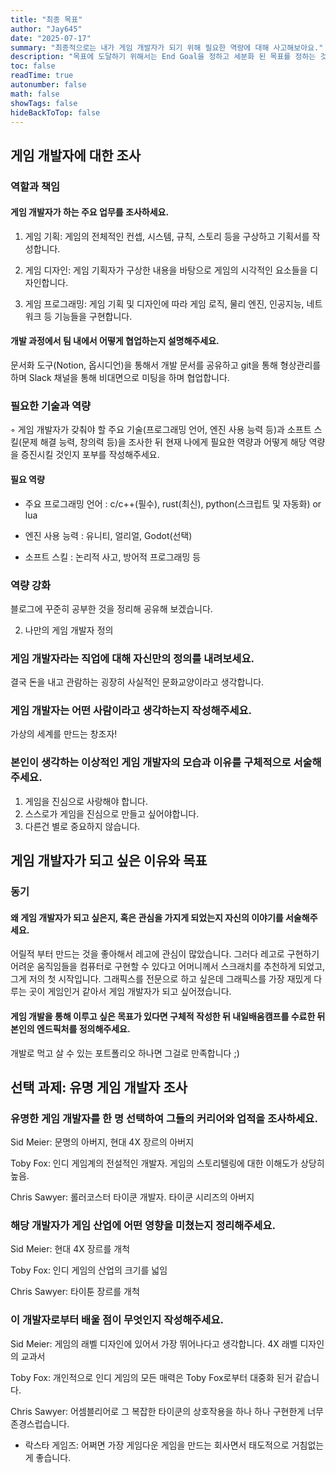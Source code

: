 ```yaml
---
title: "최종 목표"
author: "Jay645"
date: "2025-07-17"
summary: "최종적으로는 내가 게임 개발자가 되기 위해 필요한 역량에 대해 사고해보아요."
description: "목표에 도달하기 위해서는 End Goal을 정하고 세분화 된 목표를 정하는 것이 중요한데요, 본 과정이 시작하기 전 게임개발자는 어떤 일을 하고 있는 사람인지, 그 역할을 수행하기 위해 어떤 역량이 필요한지 알아봅시다."
toc: false
readTime: true
autonumber: false
math: false
showTags: false
hideBackToTop: false
---
```


## 게임 개발자에 대한 조사

### 역할과 책임

#### 게임 개발자가 하는 주요 업무를 조사하세요.

1. 게임 기획: 게임의 전체적인 컨셉, 시스템, 규칙, 스토리 등을 구상하고 기획서를 작성합니다.

2. 게임 디자인: 게임 기획자가 구상한 내용을 바탕으로 게임의 시각적인 요소들을 디자인합니다.

3. 게임 프로그래밍: 게임 기획 및 디자인에 따라 게임 로직, 물리 엔진, 인공지능, 네트워크 등 기능들을 구현합니다.

#### 개발 과정에서 팀 내에서 어떻게 협업하는지 설명해주세요. 

문서화 도구(Notion, 옵시디언)을 통해서 개발 문서를 공유하고 git을 통해 형상관리를 하며 Slack 채널을 통해 비대면으로 미팅을 하며 협업합니다.

### 필요한 기술과 역량

◦ 게임 개발자가 갖춰야 할 주요 기술(프로그래밍 언어, 엔진 사용 능력 등)과 소프트 스킬(문제 해결 능력, 창의력 등)을 조사한 뒤 현재 나에게 필요한 역량과 어떻게 해당 역량을 증진시킬 것인지 포부를 작성해주세요. 

#### 필요 역량

- 주요 프로그래밍 언어 : c/c++(필수), rust(최신), python(스크립트 및 자동화) or lua

- 엔진 사용 능력 : 유니티, 얼리얼, Godot(선택)

- 소프트 스킬 : 논리적 사고, 방어적 프로그래밍 등

### 역량 강화

블로그에 꾸준히 공부한 것을 정리해 공유해 보겠습니다.

2. 나만의 게임 개발자 정의

### 게임 개발자라는 직업에 대해 자신만의 정의를 내려보세요.

결국 돈을 내고 관람하는 굉장히 사실적인 문화교양이라고 생각합니다.

### 게임 개발자는 어떤 사람이라고 생각하는지 작성해주세요. 

가상의 세계를 만드는 창조자!

### 본인이 생각하는 이상적인 게임 개발자의 모습과 이유를 구체적으로 서술해주세요. 

1. 게임을 진심으로 사랑해야 합니다.
2. 스스로가 게임을 진심으로 만들고 싶어야합니다.
3. 다른건 별로 중요하지 않습니다.

## 게임 개발자가 되고 싶은 이유와 목표

### 동기

#### 왜 게임 개발자가 되고 싶은지, 혹은 관심을 가지게 되었는지 자신의 이야기를 서술해주세요. 

어릴적 부터 만드는 것을 좋아해서 레고에 관심이 많았습니다. 그러다 레고로 구현하기 어려운 움직임들을 컴퓨터로 구현할 수 있다고 어머니께서 스크래치를 추천하게 되었고, 그게 저의 첫 시작입니다. 그래픽스를 전문으로 하고 싶은데 그래픽스를 가장 재밌게 다루는 곳이 게임인거 같아서 게임 개발자가 되고 싶어졌습니다.

#### 게임 개발을 통해 이루고 싶은 목표가 있다면 구체적 작성한 뒤 내일배움캠프를 수료한 뒤 본인의 엔드픽처를 정의해주세요.

개발로 먹고 살 수 있는 포트폴리오 하나면 그걸로 만족합니다 ;)

## 선택 과제: 유명 게임 개발자 조사

### 유명한 게임 개발자를 한 명 선택하여 그들의 커리어와 업적을 조사하세요.

Sid Meier: 문명의 아버지, 현대 4X 장르의 아버지

Toby Fox: 인디 게임계의 전설적인 개발자. 게임의 스토리텔링에 대한 이해도가 상당히 높음.

Chris Sawyer: 롤러코스터 타이쿤 개발자. 타이쿤 시리즈의 아버지

### 해당 개발자가 게임 산업에 어떤 영향을 미쳤는지 정리해주세요.

Sid Meier: 현대 4X 장르를 개척

Toby Fox: 인디 게임의 산업의 크기를 넓임

Chris Sawyer: 타이툰 장르를 개척

### 이 개발자로부터 배울 점이 무엇인지 작성해주세요. 

Sid Meier: 게임의 래벨 디자인에 있어서 가장 뛰어나다고 생각합니다. 4X 래벨 디자인의 교과서

Toby Fox: 개인적으로 인디 게임의 모든 매력은 Toby Fox로부터 대중화 된거 같습니다.

Chris Sawyer: 어셈블리어로 그 복잡한 타이쿤의 상호작용을 하나 하나 구현한게 너무 존경스럽습니다.

+ 락스타 게임즈: 어쩌면 가장 게임다운 게임을 만드는 회사면서 태도적으로 거침없는게 좋습니다.